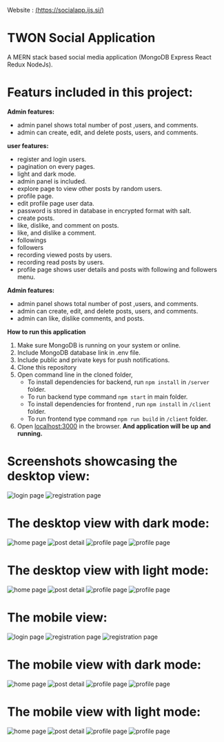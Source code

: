 Website : [(https://socialapp.ijs.si/)](https://socialapp.ijs.si/)

# TWON Social Application
A MERN stack based social media application (MongoDB Express React Redux NodeJs).

# Featurs included in this project:

**Admin features:**
 - admin panel shows total number of post ,users, and comments.
 - admin can create, edit, and delete posts, users, and comments. 

**user features:**
 - register and login users. 
 - pagination on every pages.
 - light and dark mode.
 - admin panel is included.
 - explore page to view other posts by random users.
 - profile page.
 - edit profile page user data.
 - password is stored in database in encrypted format with salt.
 - create posts.
 - like, dislike, and comment on posts.
 - like, and dislike a comment.
 - followings
 - followers
 - recording viewed posts by users.
 - recording read posts by users.
 - profile page shows user details and posts with following and followers menu.
   
**Admin features:**
 - admin panel shows total number of post ,users, and comments.
 - admin can create, edit, and delete posts, users, and comments.
 - admin can like, dislike comments, and posts. 

**How to run this application**
1. Make sure MongoDB is running on your system or online.
2. Include MongoDB database link in .env file.
3. Include public and private keys for push notifications.
4. Clone this repository
5. Open command line in the cloned folder,
    - To install dependencies for backend, run  `npm install` in `/server` folder.
    - To run backend type command `npm start` in main folder.
    - To install dependencies for frontend , run  `npm install` in `/client` folder.
    - To run frontend type command `npm run build` in `/client` folder.
6.  Open  [localhost:3000](http://localhost:3000/)  in the browser.
 **And application will be up and running.**

# Screenshots showcasing the desktop view:
![login page](screenshots/2-Theme1And2-Login-Web.png)
![registration page](screenshots/1-Theme1And2-Signup-Web.png)


# The desktop view with dark mode:
![home page](screenshots/3-Theme1-Home-Web.png)
![post detail](screenshots/4-Theme1-Post-detail-Web.png)
![profile page](screenshots/5-Theme1-Profile-Scroll1-Web.png)
![profile page](screenshots/6-Theme1-Profile-Scroll2-Web.png)


# The desktop view with light mode:
![home page](screenshots/7-Theme2-Home-Web.png)
![post detail](screenshots/8-Theme2-Post-detail-Web.png)
![profile page](screenshots/9-Theme2-Profile-Scroll1-Web.png)
![profile page](screenshots/10-Theme2-Profile-Scroll2-Web.png)


# The mobile view:
![login page](screenshots/13-Theme2And1-Login-Mobile.jpg)
![registration page](screenshots/11-Theme2And1-Signup-Scroll1-Mobile.jpg)
![registration page](screenshots/12-Theme2And1-Signup-Scroll2-Mobile.jpg)

# The mobile view with dark mode:
![home page](screenshots/14-Theme1-Home-Mobile.jpg)
![post detail](screenshots/15-Theme1-Post-Detail-Mobile.jpg)
![profile page](screenshots/16-Theme1-Profile-Scroll1-Mobile.jpg)
![profile page](screenshots/17-Theme1-Profile-Scroll2-Mobile.jpg)


# The mobile view with light mode:
![home page](screenshots/18-Theme2-Home-Mobile.jpg)
![post detail](screenshots/19-Theme2-Post-Detail-Mobile.jpg)
![profile page](screenshots/20-Theme2-Profile-Scroll1-Mobile.jpg)
![profile page](screenshots/21-Theme2-Profile-Scroll2-Mobile.jpg)


